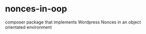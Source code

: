 # nonces-in-oop
composer package that implements Wordpress Nonces in an object orientated environment

